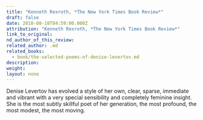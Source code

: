 ```yaml
---
title: "Kenneth Rexroth, *The New York Times Book Review*"
draft: false
date: 2010-08-10T04:59:00.000Z
attribution: "Kenneth Rexroth, *The New York Times Book Review*"
link_to_original:
nd_author_of_this_review:
related_author: .md
related_books:
  - book/the-selected-poems-of-denise-levertov.md
description:
weight:
layout: none
---
```

Denise Levertov has evolved a style of her own, clear, sparse, immediate and vibrant with a very special sensibility and completely feminine insight. She is the most subtly skillful poet of her generation, the most profound, the most modest, the most moving.


